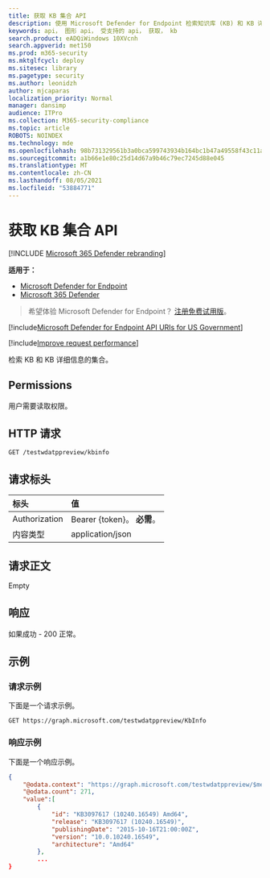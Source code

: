 ```yaml
---
title: 获取 KB 集合 API
description: 使用 Microsoft Defender for Endpoint 检索知识库 (KB) 和 KB 详细信息。
keywords: api， 图形 api， 受支持的 api， 获取， kb
search.product: eADQiWindows 10XVcnh
search.appverid: met150
ms.prod: m365-security
ms.mktglfcycl: deploy
ms.sitesec: library
ms.pagetype: security
ms.author: leonidzh
author: mjcaparas
localization_priority: Normal
manager: dansimp
audience: ITPro
ms.collection: M365-security-compliance
ms.topic: article
ROBOTS: NOINDEX
ms.technology: mde
ms.openlocfilehash: 98b731329561b3a0bca599743934b164bc1b47a49558f43c11a4ab02a1869347
ms.sourcegitcommit: a1b66e1e80c25d14d67a9b46c79ec7245d88e045
ms.translationtype: MT
ms.contentlocale: zh-CN
ms.lasthandoff: 08/05/2021
ms.locfileid: "53884771"
---
```

# <a name="get-kb-collection-api"></a>获取 KB 集合 API

[!INCLUDE [Microsoft 365 Defender rebranding](../../includes/microsoft-defender.md)]

**适用于：**
- [Microsoft Defender for Endpoint](https://go.microsoft.com/fwlink/p/?linkid=2154037)
- [Microsoft 365 Defender](https://go.microsoft.com/fwlink/?linkid=2118804)

> 希望体验 Microsoft Defender for Endpoint？ [注册免费试用版](https://signup.microsoft.com/create-account/signup?products=7f379fee-c4f9-4278-b0a1-e4c8c2fcdf7e&ru=https://aka.ms/MDEp2OpenTrial?ocid=docs-wdatp-exposedapis-abovefoldlink)。

[!include[Microsoft Defender for Endpoint API URIs for US Government](../../includes/microsoft-defender-api-usgov.md)]

[!include[Improve request performance](../../includes/improve-request-performance.md)]

检索 KB 和 KB 详细信息的集合。

## <a name="permissions"></a>Permissions

用户需要读取权限。

## <a name="http-request"></a>HTTP 请求

```http
GET /testwdatppreview/kbinfo
```

## <a name="request-headers"></a>请求标头

标头|值 
:---|:---
Authorization|Bearer {token}。 **必需**。
内容类型|application/json

## <a name="request-body"></a>请求正文

Empty

## <a name="response"></a>响应

如果成功 - 200 正常。

## <a name="example"></a>示例

### <a name="request-example"></a>请求示例

下面是一个请求示例。

```http
GET https://graph.microsoft.com/testwdatppreview/KbInfo
```

### <a name="response-example"></a>响应示例

下面是一个响应示例。

```json
{
    "@odata.context": "https://graph.microsoft.com/testwdatppreview/$metadata#KbInfo",
    "@odata.count": 271,
    "value":[
        {
            "id": "KB3097617 (10240.16549) Amd64",
            "release": "KB3097617 (10240.16549)",
            "publishingDate": "2015-10-16T21:00:00Z",
            "version": "10.0.10240.16549",
            "architecture": "Amd64"
        },
        ...
}
```
